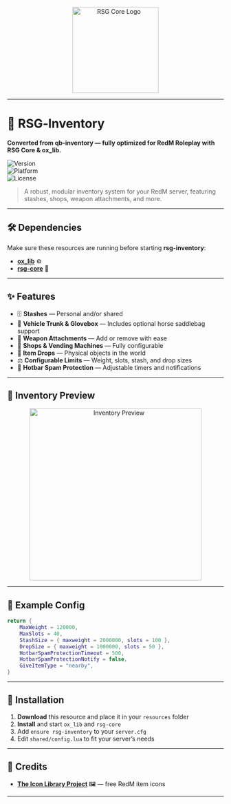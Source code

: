 <!-- Core Logo -->
<p align="center">
  <img src="https://cdn.discordapp.com/attachments/1109201552171864067/1405559611301298187/rsg.jpg?ex=689f44e5&is=689df365&hm=2440e05acbf52945fb1b18956c21eab8ad9ac984d5eeef6a7bcc1a414b44ba72&" 
       alt="RSG Core Logo" 
       width="200">
</p>

---

# 🎯 RSG‑Inventory  
**Converted from qb‑inventory — fully optimized for RedM Roleplay with RSG Core & ox_lib.**

![Version](https://img.shields.io/badge/version-2.6.3-red)  
![Platform](https://img.shields.io/badge/platform-RedM-darkred)  
![License](https://img.shields.io/badge/license-MIT-green)

> A robust, modular inventory system for your RedM server, featuring stashes, shops, weapon attachments, and more.

---

## 🛠️ Dependencies
Make sure these resources are running before starting **rsg-inventory**:
- [**ox_lib**](https://github.com/overextended/ox_lib) ⚙️
- [**rsg-core**](https://github.com/) 🤠

---

## ✨ Features
- 🗄 **Stashes** — Personal and/or shared
- 🐎 **Vehicle Trunk & Glovebox** — Includes optional horse saddlebag support
- 🔧 **Weapon Attachments** — Add or remove with ease
- 🏪 **Shops & Vending Machines** — Fully configurable
- 🎒 **Item Drops** — Physical objects in the world
- ⚖ **Configurable Limits** — Weight, slots, stash, and drop sizes
- 🚫 **Hotbar Spam Protection** — Adjustable timers and notifications

---

## 📸 Inventory Preview
<p align="center">
  <img src="https://cdn.discordapp.com/attachments/1109201552171864067/1405559539289559181/image.png?ex=689f44d4&is=689df354&hm=d50b6f578874f5e20e4d8f9858d13bba61eb8a246a08b9d6fc8c0ea83f52b68f&" 
       alt="Inventory Preview" 
       width="400">
</p>

---

## 📜 Example Config
```lua
return {
    MaxWeight = 120000,
    MaxSlots = 40,
    StashSize = { maxweight = 2000000, slots = 100 },
    DropSize = { maxweight = 1000000, slots = 50 },
    HotbarSpamProtectionTimeout = 500,
    HotbarSpamProtectionNotify = false,
    GiveItemType = "nearby",
}
```

---

## 📂 Installation
1. **Download** this resource and place it in your `resources` folder  
2. **Install** and start `ox_lib` and `rsg-core`  
3. Add `ensure rsg-inventory` to your `server.cfg`  
4. Edit `shared/config.lua` to fit your server’s needs

---

## 💎 Credits
- [**The Icon Library Project**](https://github.com/TankieTwitch/FREE-RedM-Image-Library) 🖼 — free RedM item icons

---
